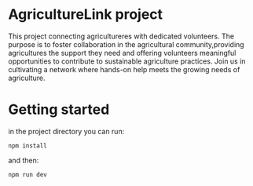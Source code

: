 
AgricultureLink project
=

This project connecting agricultureres with dedicated volunteers.
The purpose is to foster collaboration in the agricultural community,providing agricultures the support they need and offering volunteers meaningful opportunities to contribute to sustainable agriculture practices.
Join us in cultivating a network where hands-on help meets the growing needs of agriculture.

Getting started
=
in the project directory you can run:

```
npm install
```

and then:

```
npm run dev
```
